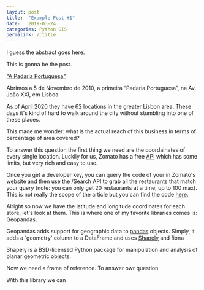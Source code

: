 ```yaml
---
layout: post
title:  "Example Post #1"
date:   2019-03-24
categories: Python GIS
permalink: /:title
---
```

I guess the abstract goes here.

This is gonna be the post.

["A Padaria Portuguesa"](https://www.apadariaportuguesa.pt/) 

Abrimos a 5 de Novembro de 2010, a primeira “Padaria Portuguesa”, na Av. João XXI, em Lisboa.

As of April 2020 they have 62 locations in the greater Lisbon area. These days it's kind of hard to walk around the city without stumbling into one of these places.

This made me wonder: what is the actual reach of this business in terms of percentage of area covered?

To answer this question the first thing we need are the coordainates of every single location. Luckily for us, Zomato has a free [API](https://developers.zomato.com/api) which has some limits, but very rich and easy to use. 

Once you get a developer key, you can query the code of your in Zomato's website and then use the /Search API to grab all the restaurants that match your query (note: you can only get 20 restaurants at a time, up to 100 max). This is not really the scope of the article but you can find the code [here](github.com).

Alright so now we have the latitude and longitude coordinates for each store, let's look at them. This is where one of my favorite libraries comes is: Geopandas.

Geopandas adds support for geographic data to [pandas](http://pandas.pydata.org/) objects. SImply, it adds a 'geometry' column to a DataFrame and uses [Shapely](https://pypi.org/project/Shapely/) and fiona

Shapely is a BSD-licensed Python package for manipulation and analysis of planar geometric objects.

Now we need a frame of reference. To answer owr question

With this library we can

<i class="fas fa-camera"></i>